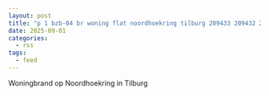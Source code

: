 ```yaml
---
layout: post
title: "p 1 bzb-04 br woning flat noordhoekring tilburg 209433 209432 209092"
date: 2025-09-01
categories: 
  - rss
tags: 
  - feed
---
```


Woningbrand op Noordhoekring in Tilburg
